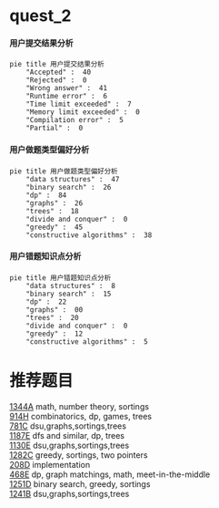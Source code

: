 # quest_2

<!-- tabs:start -->



#### **用户提交结果分析**

```mermaid
pie title 用户提交结果分析
    "Accepted" :  40
    "Rejected" :  0
    "Wrong answer" :  41
    "Runtime error" :  6
    "Time limit exceeded" :  7
    "Memory limit exceeded" :  0
    "Compilation error" :  5
    "Partial" :  0
```

#### **用户做题类型偏好分析**

```mermaid
pie title 用户做题类型偏好分析
    "data structures" :  47
    "binary search" :  26
    "dp" :  84
    "graphs" :  26
    "trees" :  18
    "divide and conquer" :  0
    "greedy" :  45
    "constructive algorithms" :  38
```
#### **用户错题知识点分析**

```mermaid
pie title 用户错题知识点分析
    "data structures" :  8
    "binary search" :  15
    "dp" :  22
    "graphs" :  00
    "trees" :  20
    "divide and conquer" :  0
    "greedy" :  12
    "constructive algorithms" :  5
```



<!-- tabs:end -->
# 推荐题目
[1344A](https://codeforces.com/contest/1344/problem/A)		math,
                        number theory,
                        sortings		  
[914H](https://codeforces.com/contest/914/problem/H)		combinatorics,
                        dp,
                        games,
                        trees		  
[781C](https://codeforces.com/contest/781/problem/C)		dsu,graphs,sortings,trees		  
[1187E](https://codeforces.com/contest/1187/problem/E)		dfs and similar,
                        dp,
                        trees		  
[1130E](https://codeforces.com/contest/1130/problem/E)		dsu,graphs,sortings,trees		  
[1282C](https://codeforces.com/contest/1282/problem/C)		greedy,
                        sortings,
                        two pointers		  
[208D](https://codeforces.com/contest/208/problem/D)		implementation		  
[468E](https://codeforces.com/contest/468/problem/E)		dp,
                        graph matchings,
                        math,
                        meet-in-the-middle		  
[1251D](https://codeforces.com/contest/1251/problem/D)		binary search,
                        greedy,
                        sortings		  
[1241B](https://codeforces.com/contest/1241/problem/B)		dsu,graphs,sortings,trees		  
